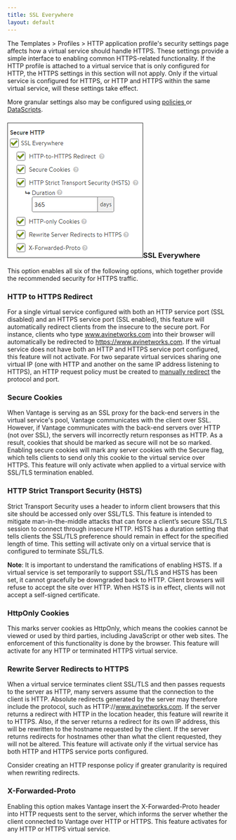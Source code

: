 ```yaml
---
title: SSL Everywhere
layout: default
---
```

The Templates &gt; Profiles &gt; HTTP application profile's security settings page affects how a virtual service should handle HTTPS. These settings provide a simple interface to enabling common HTTPS-related functionality. If the HTTP profile is attached to a virtual service that is only configured for HTTP, the HTTPS settings in this section will not apply. Only if the virtual service is configured for HTTPS, or HTTP and HTTPS within the same virtual service, will these settings take effect.

More granular settings also may be configured using <a href="/docs/configuration-guide/applications/vs-policies/">policies </a>or <a href="datascript-guide/">DataScripts</a>.

### <a href="img/SSL-Everywhere1.png"><img class="size-full wp-image-7732 alignright" src="img/SSL-Everywhere1.png" alt="SSL Everywhere1" width="309" height="307"></a>SSL Everywhere

This option enables all six of the following options, which together provide the recommended security for HTTPS traffic.

### HTTP to HTTPS Redirect

For a single virtual service configured with both an HTTP service port (SSL disabled) and an HTTPS service port (SSL enabled), this feature will automatically redirect clients from the insecure to the secure port. For instance, clients who type www.avinetworks.com into their browser will automatically be redirected to https://www.avinetworks.com. If the virtual service does not have both an HTTP and HTTPS service port configured, this feature will not activate. For two separate virtual services sharing one virtual IP (one with HTTP and another on the same IP address listening to HTTPS), an HTTP request policy must be created to <a href="redirect-http-to-https">manually redirect</a> the protocol and port.

### Secure Cookies

When Vantage is serving as an SSL proxy for the back-end servers in the virtual service's pool, Vantage communicates with the client over SSL. However, if Vantage communicates with the back-end servers over HTTP (not over SSL), the servers will incorrectly return responses as HTTP. As a result, cookies that should be marked as secure will not be so marked. Enabling secure cookies will mark any server cookies with the Secure flag, which tells clients to send only this cookie to the virtual service over HTTPS. This feature will only activate when applied to a virtual service with SSL/TLS termination enabled.

### HTTP Strict Transport Security (HSTS)

Strict Transport Security uses a header to inform client browsers that this site should be accessed only over SSL/TLS. This feature is intended to mitigate man-in-the-middle attacks that can force a client’s secure SSL/TLS session to connect through insecure HTTP. HSTS has a duration setting that tells clients the SSL/TLS preference should remain in effect for the specified length of time. This setting will activate only on a virtual service that is configured to terminate SSL/TLS.

**Note**: It is important to understand the ramifications of enabling HSTS. If a virtual service is set temporarily to support SSL/TLS and HSTS has been set, it cannot gracefully be downgraded back to HTTP. Client browsers will refuse to accept the site over HTTP. When HSTS is in effect, clients will not accept a self-signed certificate.

### HttpOnly Cookies

This marks server cookies as HttpOnly, which means the cookies cannot be viewed or used by third parties, including JavaScript or other web sites. The enforcement of this functionality is done by the browser. This feature will activate for any HTTP or terminated HTTPS virtual service.

### Rewrite Server Redirects to HTTPS

When a virtual service terminates client SSL/TLS and then passes requests to the server as HTTP, many servers assume that the connection to the client is HTTP. Absolute redirects generated by the server may therefore include the protocol, such as HTTP://www.avinetworks.com. If the server returns a redirect with HTTP in the location header, this feature will rewrite it to HTTPS. Also, if the server returns a redirect for its own IP address, this will be rewritten to the hostname requested by the client. If the server returns redirects for hostnames other than what the client requested, they will not be altered. This feature will activate only if the virtual service has both HTTP and HTTPS service ports configured.

Consider creating an HTTP response policy if greater granularity is required when rewriting redirects.

### X-Forwarded-Proto

Enabling this option makes Vantage insert the X-Forwarded-Proto header into HTTP requests sent to the server, which informs the server whether the client connected to Vantage over HTTP or HTTPS. This feature activates for any HTTP or HTTPS virtual service.
